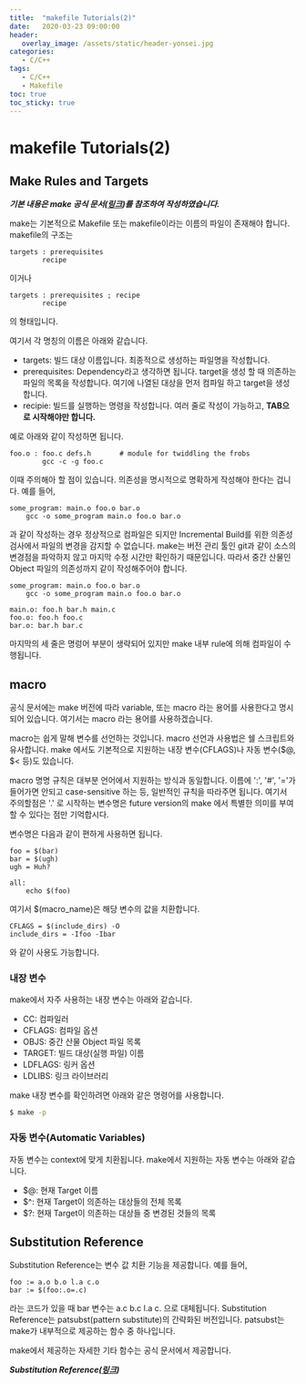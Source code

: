 ```yaml
---
title:  "makefile Tutorials(2)"
date:   2020-03-23 09:00:00
header:
   overlay_image: /assets/static/header-yonsei.jpg
categories: 
   - C/C++
tags:
   - C/C++
   - Makefile
toc: true
toc_sticky: true
---
```


# makefile Tutorials(2)

## Make Rules and Targets

***기본 내용은 make 공식 문서([링크](https://www.gnu.org/software/make/manual/html_node/index.html))를 참조하여 작성하였습니다.***

make는 기본적으로 Makefile 또는 makefile이라는 이름의 파일이 존재해야 합니다. makefile의 구조는

```
targets : prerequisites
        recipe
```

<!--more-->

이거나 

```
targets : prerequisites ; recipe
        recipe
```

의 형태입니다. 

여기서 각 명칭의 이름은 아래와 같습니다. 

- targets: 빌드 대상 이름입니다. 최종적으로 생성하는 파일명을 작성합니다.
- prerequisites: Dependency라고 생각하면 됩니다. target을 생성 할 때 의존하는 파일의 목록을 작성합니다. 여기에 나열된 대상을 먼저 컴파일 하고 target을 생성합니다. 
- recipie: 빌드를 실행하는 명령을 작성합니다. 여러 줄로 작성이 가능하고, **TAB으로 시작해야만 합니다.**

예로 아래와 같이 작성하면 됩니다. 

```
foo.o : foo.c defs.h       # module for twiddling the frobs
        gcc -c -g foo.c
```

이때 주의해아 할 점이 있습니다. 의존성을 명시적으로 명확하게 작성해야 한다는 겁니다. 예를 들어, 

```
some_program: main.o foo.o bar.o
    gcc -o some_program main.o foo.o bar.o
```

과 같이 작성하는 경우 정상적으로 컴파일은 되지만 Incremental Build를 위한 의존성 검사에서 파일의 변경을 감지할 수 없습니다. make는 버전 관리 툴인 git과 같이 소스의 변경점을 파악하지 않고 마지막 수정 시간만 확인하기 때문입니다. 따라서 중간 산물인 Object 파일의 의존성까지 같이 작성해주어야 합니다. 

```
some_program: main.o foo.o bar.o
    gcc -o some_program main.o foo.o bar.o

main.o: foo.h bar.h main.c
foo.o: foo.h foo.c
bar.o: bar.h bar.c
```

마지막의 세 줄은 명렁어 부분이 생략되어 있지만 make 내부 rule에 의해 컴파일이 수행됩니다.


## macro

공식 문서에는 make 버전에 따라 variable, 또는 macro 라는 용어를 사용한다고 명시되어 있습니다. 여기서는 macro 라는 용어를 사용하겠습니다. 

macro는 쉽게 말해 변수를 선언하는 것입니다. macro 선언과 사용법은 쉘 스크립트와 유사합니다. make 에서도 기본적으로 지원하는 내장 변수(CFLAGS)나 자동 변수($@, $< 등)도 있습니다.

macro 명명 규칙은 대부분 언어에서 지원하는 방식과 동일합니다. 이름에 ':', '#', '='가 들어가면 안되고 case-sensitive 하는 등, 일반적인 규칙을 따라주면 됩니다. 여기서 주의할점은 '.' 로 시작하는 변수명은 future version의 make 에서 특별한 의미를 부여할 수 있다는 점만 기억합시다.

변수명은 다음과 같이 편하게 사용하면 됩니다. 

```
foo = $(bar)
bar = $(ugh)
ugh = Huh?

all:
    echo $(foo)
```

여기서 $(macro_name)은 해당 변수의 값을 치환합니다.

```
CFLAGS = $(include_dirs) -O
include_dirs = -Ifoo -Ibar
```

와 같이 사용도 가능합니다. 

### 내장 변수

make에서 자주 사용하는 내장 변수는 아래와 같습니다. 

- CC: 컴파일러
- CFLAGS: 컴파일 옵션
- OBJS: 중간 산물 Object 파일 목록
- TARGET: 빌드 대상(실행 파일) 이름
- LDFLAGS: 링커 옵션
- LDLIBS: 링크 라이브러리

make 내장 변수를 확인하려면 아래와 같은 명령어를 사용합니다. 

```bash
$ make -p
```

### 자동 변수(Automatic Variables)

자동 변수는 context에 맞게 치환됩니다. make에서 지원하는 자동 변수는 아래와 같습니다. 

- $@: 현재 Target 이름
- $^: 현재 Target이 의존하는 대상들의 전체 목록
- $?: 현재 Target이 의존하는 대상들 중 변경된 것들의 목록


## Substitution Reference

Substitution Reference는 변수 값 치환 기능을 제공합니다. 예를 들어, 

```
foo := a.o b.o l.a c.o
bar := $(foo:.o=.c)
```

라는 코드가 있을 때 bar 변수는 a.c b.c l.a c. 으로 대체됩니다. Substitution Reference는 patsubst(pattern substitute)의 간략화된 버전입니다. patsubst는 make가 내부적으로 제공하는 함수 중 하나입니다. 

make에서 제공하는 자세한 기타 함수는 공식 문서에서 제공합니다.

***Substitution Reference([링크](https://www.gnu.org/software/make/manual/html_node/Substitution-Refs.html#Substitution-Refs))***

